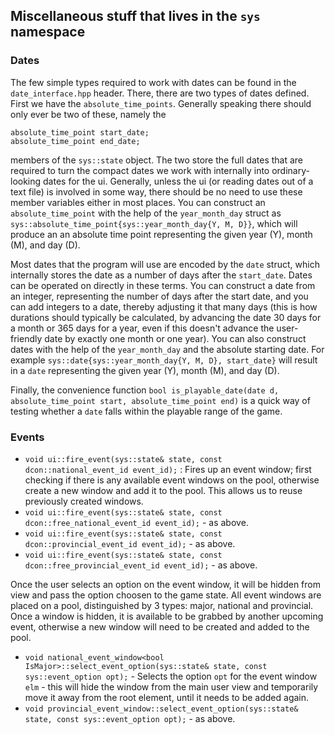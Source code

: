 ## Miscellaneous stuff that lives in the `sys` namespace

### Dates

The few simple types required to work with dates can be found in the `date_interface.hpp` header. There, there are two types of dates defined. First we have the `absolute_time_points`. Generally speaking there should only ever be two of these, namely the
```
absolute_time_point start_date;
absolute_time_point end_date;
```
members of the `sys::state` object. The two store the full dates that are required to turn the compact dates we work with internally into ordinary-looking dates for the ui. Generally, unless the ui (or reading dates out of a text file) is involved in some way, there should be no need to use these member variables either in most places. You can construct an `absolute_time_point` with the help of the `year_month_day` struct as `sys::absolute_time_point{sys::year_month_day{Y, M, D}}`, which will produce an an absolute time point representing the given year (Y), month (M), and day (D).

Most dates that the program will use are encoded by the `date` struct, which internally stores the date as a number of days after the `start_date`. Dates can be operated on directly in these terms. You can construct a date from an integer, representing the number of days after the start date, and you can add integers to a date, thereby adjusting it that many days (this is how durations should typically be calculated, by advancing the date 30 days for a month or 365 days for a year, even if this doesn't advance the user-friendly date by exactly one month or one year). You can also construct dates with the help of the `year_month_day` and the absolute starting date. For example `sys::date{sys::year_month_day{Y, M, D}, start_date}` will result in a `date` representing the given year (Y), month (M), and day (D).

Finally, the convenience function `bool is_playable_date(date d, absolute_time_point start, absolute_time_point end)` is a quick way of testing whether a `date` falls within the playable range of the game.

### Events

- `void ui::fire_event(sys::state& state, const dcon::national_event_id event_id);` : Fires up an event window; first checking if there is any available event windows on the pool, otherwise create a new window and add it to the pool. This allows us to reuse previously created windows.
- `void ui::fire_event(sys::state& state, const dcon::free_national_event_id event_id);` - as above.
- `void ui::fire_event(sys::state& state, const dcon::provincial_event_id event_id);` - as above.
- `void ui::fire_event(sys::state& state, const dcon::free_provincial_event_id event_id);` - as above.

Once the user selects an option on the event window, it will be hidden from view and pass the option choosen to the game state. All event windows are placed on a pool, distinguished by 3 types: major, national and provincial. Once a window is hidden, it is available to be grabbed by another upcoming event, otherwise a new window will need to be created and added to the pool.

- `void national_event_window<bool IsMajor>::select_event_option(sys::state& state, const sys::event_option opt);` - Selects the option `opt` for the event window `elm` - this will hide the window from the main user view and temporarily move it away from the root element, until it needs to be added again.
- `void provincial_event_window::select_event_option(sys::state& state, const sys::event_option opt);` - as above.
